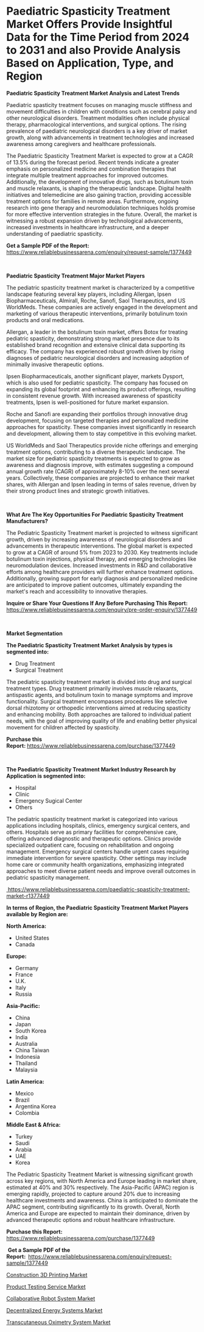 <p><h1>Paediatric Spasticity Treatment Market Offers Provide Insightful Data for the Time Period from 2024 to 2031 and also Provide Analysis Based on Application, Type, and Region</h1></p><p><strong>Paediatric Spasticity Treatment Market Analysis and Latest Trends</strong></p>
<p><p>Paediatric spasticity treatment focuses on managing muscle stiffness and movement difficulties in children with conditions such as cerebral palsy and other neurological disorders. Treatment modalities often include physical therapy, pharmacological interventions, and surgical options. The rising prevalence of paediatric neurological disorders is a key driver of market growth, along with advancements in treatment technologies and increased awareness among caregivers and healthcare professionals.</p><p>The Paediatric Spasticity Treatment Market is expected to grow at a CAGR of 13.5% during the forecast period. Recent trends indicate a greater emphasis on personalized medicine and combination therapies that integrate multiple treatment approaches for improved outcomes. Additionally, the development of innovative drugs, such as botulinum toxin and muscle relaxants, is shaping the therapeutic landscape. Digital health initiatives and telemedicine are also gaining traction, providing accessible treatment options for families in remote areas. Furthermore, ongoing research into gene therapy and neuromodulation techniques holds promise for more effective intervention strategies in the future. Overall, the market is witnessing a robust expansion driven by technological advancements, increased investments in healthcare infrastructure, and a deeper understanding of paediatric spasticity.</p></p>
<p><strong>Get a Sample PDF of the Report:&nbsp;</strong> <a href="https://www.reliablebusinessarena.com/enquiry/request-sample/1377449?utm_campaign=1355&utm_medium=2&utm_source=Github&utm_content=ia&utm_term=24102024&utm_id=paediatric-spasticity-treatment">https://www.reliablebusinessarena.com/enquiry/request-sample/1377449</a></p>
<p>&nbsp;</p>
<p><strong>Paediatric Spasticity Treatment Major Market Players</strong></p>
<p><p>The pediatric spasticity treatment market is characterized by a competitive landscape featuring several key players, including Allergan, Ipsen Biopharmaceuticals, Almirall, Roche, Sanofi, Saol Therapeutics, and US WorldMeds. These companies are actively engaged in the development and marketing of various therapeutic interventions, primarily botulinum toxin products and oral medications.</p><p>Allergan, a leader in the botulinum toxin market, offers Botox for treating pediatric spasticity, demonstrating strong market presence due to its established brand recognition and extensive clinical data supporting its efficacy. The company has experienced robust growth driven by rising diagnoses of pediatric neurological disorders and increasing adoption of minimally invasive therapeutic options.</p><p>Ipsen Biopharmaceuticals, another significant player, markets Dysport, which is also used for pediatric spasticity. The company has focused on expanding its global footprint and enhancing its product offerings, resulting in consistent revenue growth. With increased awareness of spasticity treatments, Ipsen is well-positioned for future market expansion.</p><p>Roche and Sanofi are expanding their portfolios through innovative drug development, focusing on targeted therapies and personalized medicine approaches for spasticity. These companies invest significantly in research and development, allowing them to stay competitive in this evolving market.</p><p>US WorldMeds and Saol Therapeutics provide niche offerings and emerging treatment options, contributing to a diverse therapeutic landscape. The market size for pediatric spasticity treatments is expected to grow as awareness and diagnosis improve, with estimates suggesting a compound annual growth rate (CAGR) of approximately 8-10% over the next several years. Collectively, these companies are projected to enhance their market shares, with Allergan and Ipsen leading in terms of sales revenue, driven by their strong product lines and strategic growth initiatives.</p></p>
<p>&nbsp;</p>
<p><strong>What Are The Key Opportunities For Paediatric Spasticity Treatment Manufacturers?</strong></p>
<p><p>The Pediatric Spasticity Treatment market is projected to witness significant growth, driven by increasing awareness of neurological disorders and advancements in therapeutic interventions. The global market is expected to grow at a CAGR of around 5% from 2023 to 2030. Key treatments include botulinum toxin injections, physical therapy, and emerging technologies like neuromodulation devices. Increased investments in R&D and collaborative efforts among healthcare providers will further enhance treatment options. Additionally, growing support for early diagnosis and personalized medicine are anticipated to improve patient outcomes, ultimately expanding the market's reach and accessibility to innovative therapies.</p></p>
<p><strong>Inquire or Share Your Questions If Any Before Purchasing This Report:</strong> <a href="https://www.reliablebusinessarena.com/enquiry/pre-order-enquiry/1377449?utm_campaign=1355&utm_medium=2&utm_source=Github&utm_content=ia&utm_term=24102024&utm_id=paediatric-spasticity-treatment">https://www.reliablebusinessarena.com/enquiry/pre-order-enquiry/1377449</a></p>
<p>&nbsp;</p>
<p><strong>Market Segmentation</strong></p>
<p><strong>The Paediatric Spasticity Treatment Market Analysis by types is segmented into:</strong></p>
<p><ul><li>Drug Treatment</li><li>Surgical Treatment</li></ul></p>
<p><p>The pediatric spasticity treatment market is divided into drug and surgical treatment types. Drug treatment primarily involves muscle relaxants, antispastic agents, and botulinum toxin to manage symptoms and improve functionality. Surgical treatment encompasses procedures like selective dorsal rhizotomy or orthopedic interventions aimed at reducing spasticity and enhancing mobility. Both approaches are tailored to individual patient needs, with the goal of improving quality of life and enabling better physical movement for children affected by spasticity.</p></p>
<p><strong>Purchase this Report:&nbsp;</strong><a href="https://www.reliablebusinessarena.com/purchase/1377449?utm_campaign=1355&utm_medium=2&utm_source=Github&utm_content=ia&utm_term=24102024&utm_id=paediatric-spasticity-treatment">https://www.reliablebusinessarena.com/purchase/1377449</a></p>
<p>&nbsp;</p>
<p><strong>The Paediatric Spasticity Treatment Market Industry Research by Application is segmented into:</strong></p>
<p><ul><li>Hospital</li><li>Clinic</li><li>Emergency Sugical Center</li><li>Others</li></ul></p>
<p><p>The pediatric spasticity treatment market is categorized into various applications including hospitals, clinics, emergency surgical centers, and others. Hospitals serve as primary facilities for comprehensive care, offering advanced diagnostic and therapeutic options. Clinics provide specialized outpatient care, focusing on rehabilitation and ongoing management. Emergency surgical centers handle urgent cases requiring immediate intervention for severe spasticity. Other settings may include home care or community health organizations, emphasizing integrated approaches to meet diverse patient needs and improve overall outcomes in pediatric spasticity management.</p></p>
<p><a href="https://www.reliablebusinessarena.com/paediatric-spasticity-treatment-market-r1377449?utm_campaign=1355&utm_medium=2&utm_source=Github&utm_content=ia&utm_term=24102024&utm_id=paediatric-spasticity-treatment">&nbsp;https://www.reliablebusinessarena.com/paediatric-spasticity-treatment-market-r1377449</a></p>
<p><strong>In terms of Region, the Paediatric Spasticity Treatment Market Players available by Region are:</strong></p>
<p>
    <p> <strong> North America: </strong>
        <ul>
            <li>United States</li>
            <li>Canada</li>
        </ul>
        </p> 
    <p> <strong> Europe: </strong>
        <ul>
            <li>Germany</li>
            <li>France</li>
            <li>U.K.</li>
            <li>Italy</li>
            <li>Russia</li>
        </ul>
        </p> 
    <p> <strong> Asia-Pacific: </strong>
        <ul>
            <li>China</li>
            <li>Japan</li>
            <li>South Korea</li>
            <li>India</li>
            <li>Australia</li>
            <li>China Taiwan</li>
            <li>Indonesia</li>
            <li>Thailand</li>
            <li>Malaysia</li>
        </ul>
        </p> 
    <p> <strong> Latin America: </strong>
        <ul>
            <li>Mexico</li>
            <li>Brazil</li>
            <li>Argentina Korea</li>
            <li>Colombia</li>
        </ul>
        </p> 
    <p> <strong> Middle East & Africa: </strong>
        <ul>
            <li>Turkey</li>
            <li>Saudi</li>
            <li>Arabia</li>
            <li>UAE</li>
            <li>Korea</li>
        </ul>
    </p>
    </p>
<p><p>The Pediatric Spasticity Treatment Market is witnessing significant growth across key regions, with North America and Europe leading in market share, estimated at 40% and 30% respectively. The Asia-Pacific (APAC) region is emerging rapidly, projected to capture around 20% due to increasing healthcare investments and awareness. China is anticipated to dominate the APAC segment, contributing significantly to its growth. Overall, North America and Europe are expected to maintain their dominance, driven by advanced therapeutic options and robust healthcare infrastructure.</p></p>
<p><strong>Purchase this Report: </strong><a href="https://www.reliablebusinessarena.com/purchase/1377449?utm_campaign=1355&utm_medium=2&utm_source=Github&utm_content=ia&utm_term=24102024&utm_id=paediatric-spasticity-treatment">https://www.reliablebusinessarena.com/purchase/1377449</a></p>
<p>&nbsp;<strong>Get a Sample PDF of the Report:&nbsp;&nbsp;</strong><a href="https://www.reliablebusinessarena.com/enquiry/request-sample/1377449?utm_campaign=1355&utm_medium=2&utm_source=Github&utm_content=ia&utm_term=24102024&utm_id=paediatric-spasticity-treatment">https://www.reliablebusinessarena.com/enquiry/request-sample/1377449</a></p>
<p><strong></strong></p>
<p><p><a href="https://www.linkedin.com/pulse/unlocking-growth-potential-strategic-analysis-construction-z3fyf?utm_campaign=1355&utm_medium=2&utm_source=Github&utm_content=ia&utm_term=24102024&utm_id=paediatric-spasticity-treatment">Construction 3D Printing Market</a></p><p><a href="https://www.linkedin.com/pulse/product-testing-service-market-size-type-global-industry-2uvgf?utm_campaign=1355&utm_medium=2&utm_source=Github&utm_content=ia&utm_term=24102024&utm_id=paediatric-spasticity-treatment">Product Testing Service Market</a></p><p><a href="https://issuu.com/reportprime-2/docs/collaborative-robot-system-market-s_36b5d143d277b1?utm_campaign=1355&utm_medium=2&utm_source=Github&utm_content=ia&utm_term=24102024&utm_id=paediatric-spasticity-treatment">Collaborative Robot System Market</a></p><p><a href="https://www.linkedin.com/pulse/strategic-market-insights-global-decentralized-energy-p8x7f?utm_campaign=1355&utm_medium=2&utm_source=Github&utm_content=ia&utm_term=24102024&utm_id=paediatric-spasticity-treatment">Decentralized Energy Systems Market</a></p><p><a href="https://github.com/luckyshygirl/Market-Research-Report-List-6/blob/main/transcutaneous-oximetry-system-market.md?utm_campaign=1355&utm_medium=2&utm_source=Github&utm_content=ia&utm_term=24102024&utm_id=paediatric-spasticity-treatment">Transcutaneous Oximetry System Market</a></p></p>